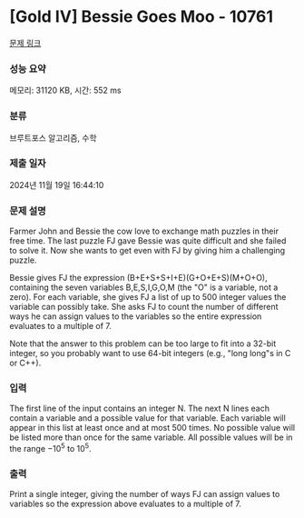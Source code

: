 # [Gold IV] Bessie Goes Moo - 10761 

[문제 링크](https://www.acmicpc.net/problem/10761) 

### 성능 요약

메모리: 31120 KB, 시간: 552 ms

### 분류

브루트포스 알고리즘, 수학

### 제출 일자

2024년 11월 19일 16:44:10

### 문제 설명

<p>Farmer John and Bessie the cow love to exchange math puzzles in their free time. The last puzzle FJ gave Bessie was quite difficult and she failed to solve it. Now she wants to get even with FJ by giving him a challenging puzzle.</p>

<p>Bessie gives FJ the expression (B+E+S+S+I+E)(G+O+E+S)(M+O+O), containing the seven variables B,E,S,I,G,O,M (the "O" is a variable, not a zero). For each variable, she gives FJ a list of up to 500 integer values the variable can possibly take. She asks FJ to count the number of different ways he can assign values to the variables so the entire expression evaluates to a multiple of 7.</p>

<p>Note that the answer to this problem can be too large to fit into a 32-bit integer, so you probably want to use 64-bit integers (e.g., "long long"s in C or C++).</p>

### 입력 

 <p>The first line of the input contains an integer N. The next N lines each contain a variable and a possible value for that variable. Each variable will appear in this list at least once and at most 500 times. No possible value will be listed more than once for the same variable. All possible values will be in the range −10<sup>5</sup> to 10<sup>5</sup>.</p>

### 출력 

 <p>Print a single integer, giving the number of ways FJ can assign values to variables so the expression above evaluates to a multiple of 7.</p>

